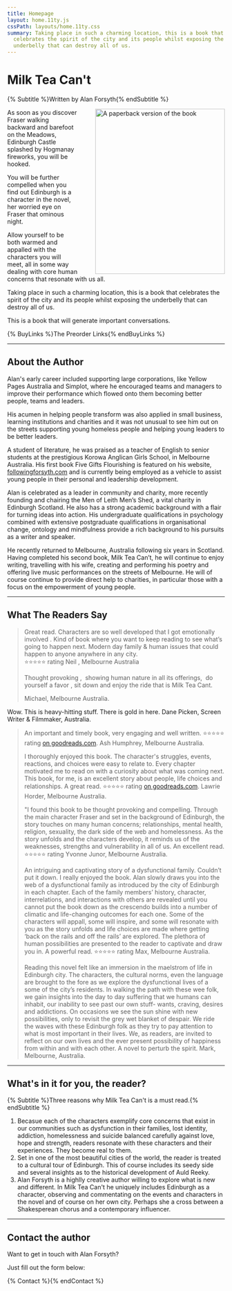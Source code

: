 ```yaml
---
title: Homepage
layout: home.11ty.js
cssPath: layouts/home.11ty.css
summary: Taking place in such a charming location, this is a book that
  celebrates the spirit of the city and its people whilst exposing the
  underbelly that can destroy all of us.
---
```

# Milk Tea Can't

{% Subtitle %}Written by Alan Forsyth{% endSubtitle %}

<img
  style="float: right; width: 300px; margin-left: 40px; border: 0;"
  src="/_images/book-cover-3d.webp"
  alt="A paperback version of the book"
  width="300" 
  height="382"
  class="book-cover"
/>

As soon as you discover Fraser walking backward and barefoot on the Meadows, Edinburgh Castle splashed by Hogmanay fireworks, you will be hooked.

You will be further compelled when you find out Edinburgh is a character in the novel, her worried eye on Fraser that ominous night.

Allow yourself to be both warmed and appalled with the characters you will meet, all in some way dealing with core human concerns that resonate with us all.

Taking place in such a charming location, this is a book that celebrates the spirit of the city and its people whilst exposing the underbelly that can destroy all of us.

This is a book that will generate important conversations.

{% BuyLinks %}The Preorder Links{% endBuyLinks %}

- - -

## About the Author

Alan's early career included supporting large corporations, like Yellow Pages Australia and Simplot, where he encouraged teams and managers to improve their performance which flowed onto them becoming better people, teams and leaders.

His acumen in helping people transform was also applied in small business, learning institutions and charities and it was not unusual to see him out on the streets supporting young homeless people and helping young leaders to be better leaders.

A student of literature, he was praised as a teacher of English to senior students at the prestigious Korowa Anglican Girls School, in Melbourne Australia. His first book Five Gifts Flourishing is featured on his website, [followingforsyth.com](https://followingforsyth.com) and is currently being employed as a vehicle to assist young people in their personal and leadership development.

Alan is celebrated as a leader in community and charity, more recently founding and chairing the Men of Leith Men’s Shed, a vital charity in Edinburgh Scotland. He also has a strong academic background with a flair for turning ideas into action. His undergraduate qualifications in psychology combined with extensive postgraduate qualifications in organisational change, ontology and mindfulness provide a rich background to his pursuits as a writer and speaker.

He recently returned to Melbourne, Australia following six years in Scotland. Having completed his second book, Milk Tea Can’t, he will continue to enjoy writing, travelling with his wife, creating and performing his poetry and offering live music performances on the streets of Melbourne. He will of course continue to provide direct help to charities, in particular those with a focus on the empowerment of young people.

- - -

## What The Readers Say

> Great read. Characters are so well developed that I got emotionally involved . Kind of book where you want to keep reading to see what’s going to happen next. Modern day family & human issues that could happen to anyone anywhere in any city.\
> ⭐️⭐️⭐️⭐️⭐️ rating
> Neil , Melbourne Australia
>
> Thought provoking ,  showing human nature in all its offerings,  do yourself a favor , sit down and enjoy the ride that is Milk Tea Cant.
>
> M﻿ichael, Melbourne Australia.

 Wow. This is heavy-hitting stuff. There is gold in here.
 Dane Picken, Screen Writer & Filmmaker, Australia.     

> An important and timely book, very engaging and well written.
> ⭐️⭐️⭐️⭐️⭐️ rating [on goodreads.com](https://www.goodreads.com/review/show/4995739374).
> Ash Humphrey, Melbourne Australia.
>
> I thoroughly enjoyed this book. The character's struggles, events, reactions, and choices were easy to relate to. Every chapter motivated me to read on with a curiosity about what was coming next. This book, for me, is an excellent story about people, life choices and relationships. A great read.
> ⭐️⭐️⭐️⭐️⭐️ rating [on goodreads.com](https://www.goodreads.com/review/show/4995778792).
> Lawrie Horder, Melbourne Australia.
>
> "I found this book to be thought provoking and compelling. Through the main character Fraser and set in the background of Edinburgh, the story touches on many human concerns; relationships, mental health, religion, sexuality, the dark side of the web and homelessness. As the story unfolds and the characters develop, it reminds us of the weaknesses, strengths and vulnerability in all of us. An excellent read.
> ⭐️⭐️⭐️⭐️⭐️ rating
> Yvonne Junor, Melbourne Australia.
>
> An intriguing and captivating story of a dysfunctional family. Couldn’t put it down. I really enjoyed the book. Alan slowly draws you into the web of a dysfunctional family as introduced by the city of Edinburgh in each chapter. Each of the family members’ history, character, interrelations, and interactions with others are revealed until you cannot put the book down as the crescendo builds into a number of climatic and life-changing outcomes for each one. Some of the characters will appall, some will inspire, and some will resonate with you as the story unfolds and life choices are made where getting ‘back on the rails and off the rails’ are explored. The plethora of human possibilities are presented to the reader to captivate and draw you in. A powerful read.
> ⭐️⭐️⭐️⭐️⭐️ rating
> Max, Melbourne Australia.
>
> Reading this novel felt like an immersion in the maelstrom of life in Edinburgh city. The characters, the cultural norms, even the language are brought to the fore as we explore the dysfunctional lives of a some of the city’s residents. In walking the path with these wee folk, we gain insights into the day to day suffering that we humans can inhabit, our inability to see past our own stuff- wants, craving, desires and addictions. On occasions we see the sun shine with new possibilities, only to revisit the grey wet blanket of despair. We ride the waves with these Edinburgh folk as they try to pay attention to what is most important in their lives. We, as readers, are invited to reflect on our own lives and the ever present possibility of happiness from within and with each other. A novel to perturb the spirit.
> Mark, Melbourne, Australia.

- - -

## What's in it for you, the reader?

{% Subtitle %}Three reasons why Milk Tea Can't is a must read.{% endSubtitle %}

1. Becasue each of the characters exemplify core concerns that exist in our communities such as dysfunction in their families, lost identity, addiction, homelessness and suicide balanced carefully against love, hope and strength, readers resonate with these characters and their experiences. They become real to them.
2. Set in one of the most beautiful cities of the world, the reader is treated to a cultural tour of Edinburgh. This of course includes its seedy side and several insights as to the historical development of Auld Reeky.
3. Alan Forsyth is a highlly creative author willing to explore what is new and different. In Milk Tea Can't he uniquely includes Edinburgh as a character, observing and commentating on the events and characters in the novel and of course on her own city. Perhaps she a cross between a Shakesperean chorus and a contemporary influencer.

- - -

## Contact the author

Want to get in touch with Alan Forsyth?

Just fill out the form below:

{% Contact %}{% endContact %}